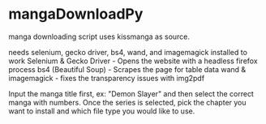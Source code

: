# mangaDownloadPy
manga downloading script uses kissmanga as source.

needs selenium, gecko driver, bs4, wand, and imagemagick installed to work
Selenium & Gecko Driver - Opens the website with a headless firefox process
bs4 (Beautiful Soup) - Scrapes the page for table data
wand & imagemagick - fixes the transparency issues with img2pdf

Input the manga title first, ex: "Demon Slayer" and then select the correct manga with numbers.
Once the series is selected, pick the chapter you want to install and which file type you would like to use.
